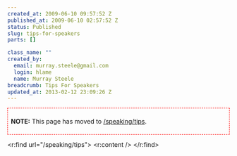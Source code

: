 ```yaml
--- 
created_at: 2009-06-10 09:57:52 Z
published_at: 2009-06-10 02:57:52 Z
status: Published
slug: tips-for-speakers
parts: []

class_name: ""
created_by: 
  email: murray.steele@gmail.com
  login: hlame
  name: Murray Steele
breadcrumb: Tips For Speakers
updated_at: 2013-02-12 23:09:26 Z
---
```


<div style="border: 1px dashed red; padding: 0.5em;">
  <p><strong>NOTE:</strong> This page has moved to <a href="/speaking/tips">/speaking/tips</a>.</p>
</div>

<r:find url="/speaking/tips">
  <r:content />
</r:find>
